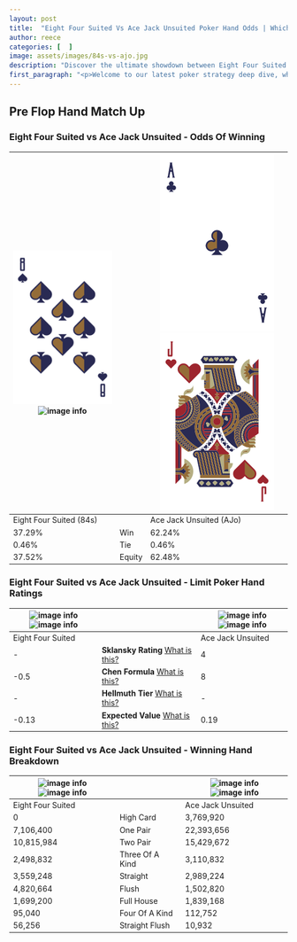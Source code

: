 ```yaml
---
layout: post
title:  "Eight Four Suited Vs Ace Jack Unsuited Poker Hand Odds | Which Is The Better Hand In Poker? A Complete Guide"
author: reece
categories: [  ]
image: assets/images/84s-vs-ajo.jpg
description: "Discover the ultimate showdown between Eight Four Suited and Ace Jack Unsuited in poker! Uncover the odds, strategies, and scenarios where one hand triumphs over the other. Get ready to up your poker game with this thrilling analysis."
first_paragraph: "<p>Welcome to our latest poker strategy deep dive, where we're pitting two distinct hands against each other in a high-stakes showdown: Eight Four Suited vs Ace Jack Unsuited.</p><p>In the dynamic world of poker, every decision counts, and knowing which hand holds the upper hand is key to your success at the table.</p><p>In this article, we'll dissect these two hands, explore the scenarios where one dominates the other, and equip you with the knowledge to make strategic choices that can tip the odds in your favor.</p><p>Get ready to unravel the intriguing dynamics of these poker hands and elevate your game to new heights.</p>"
---
```




[comment]: # (sp0)

## Pre Flop Hand Match Up

<div class="table hand-ratings" markdown="1"> 



### Eight Four Suited vs Ace Jack Unsuited - Odds Of Winning


    
| ![image info](assets/images/hand1/8.png) ![image info](assets/images/hand1/4s.png) |  | ![image info](assets/images/hand2/a.png) ![image info](assets/images/hand2/jo.png) |
| -------- | -------- | -------- |
| Eight Four Suited (84s) |  | Ace Jack Unsuited (AJo) |
| 37.29% | Win | 62.24% |
| 0.46% | Tie | 0.46% |
| 37.52% | Equity | 62.48% |




[comment]: # (sp1)



### Eight Four Suited vs Ace Jack Unsuited - Limit Poker Hand Ratings


    
| ![image info](https://www.riverpairs.com/assets/images/hand1/8.png) ![image info](https://www.riverpairs.com/assets/images/hand1/4s.png) |  | ![image info](https://www.riverpairs.com/assets/images/hand2/a.png) ![image info](https://www.riverpairs.com/assets/images/hand2/jo.png) |
| -------- | -------- | -------- |
| Eight Four Suited |  | Ace Jack Unsuited |
| - | **Sklansky Rating** [What is this?](/sklansky-rating-explained) | 4 |
| -0.5 | **Chen Formula** [What is this?](/chen-formula-explained) | 8 |
| - | **Hellmuth Tier** [What is this?](/Hellmuth-tier-explained) | - |
| -0.13 | **Expected Value** [What is this?](/expected-value-explained) | 0.19 |




[comment]: # (sp2)



### Eight Four Suited vs Ace Jack Unsuited - Winning Hand Breakdown


    
| ![image info](https://www.riverpairs.com/assets/images/hand1/8.png) ![image info](https://www.riverpairs.com/assets/images/hand1/4s.png) |  | ![image info](https://www.riverpairs.com/assets/images/hand2/a.png) ![image info](https://www.riverpairs.com/assets/images/hand2/jo.png) |
| -------- | -------- | -------- |
| Eight Four Suited |  | Ace Jack Unsuited |
| 0 | High Card | 3,769,920 |
| 7,106,400 | One Pair | 22,393,656 |
| 10,815,984 | Two Pair | 15,429,672 |
| 2,498,832 | Three Of A Kind | 3,110,832 |
| 3,559,248 | Straight | 2,989,224 |
| 4,820,664 | Flush | 1,502,820 |
| 1,699,200 | Full House | 1,839,168 |
| 95,040 | Four Of A Kind | 112,752 |
| 56,256 | Straight Flush | 10,932 |




[comment]: # (sp3)



</div>

[comment]: # (sp4)



[comment]: # (sp5)

